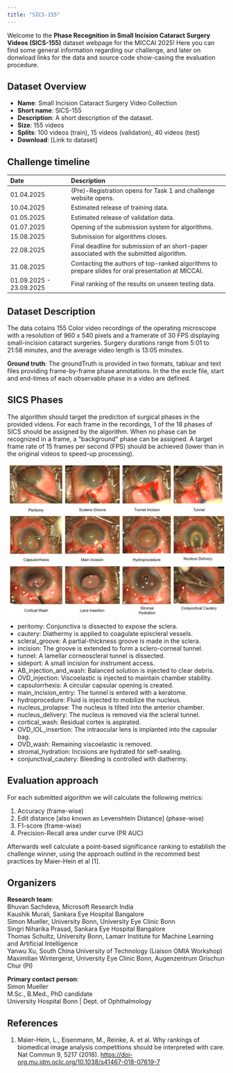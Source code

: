 ```yaml
---
title: "SICS-155"
---
```


Welcome to the **Phase Recognition in Small Incision Cataract Surgery Videos (SICS-155)** dataset webpage for the MICCAI 2025! Here you can find some general information regarding our challenge, and later on donwload links for the data and source code show-casing the evaluation procedure.

## Dataset Overview
- **Name**: Small Incision Cataract Surgery Video Collection
- **Short name**: SICS-155
- **Description**: A short description of the dataset.
- **Size**: 155 videos
- **Splits**: 100 videos (train), 15 videos (validation), 40 videos (test)
- **Download**: [Link to dataset]

## Challenge timeline

| Date     | Description                |
| :-------- | :-------------------------- |
| 01.04.2025 | (Pre)-Registration opens for Task 1 and challenge website opens. |
| 10.04.2025 | Estimated release of training data. | 
| 01.05.2025 | Estimated release of validation data. |
| 01.07.2025 | Opening of the submission system for algorithms. |
| 15.08.2025 | Submission for algorithms closes. |
| 22.08.2025 | Final deadline for submission of an short-paper associated with the submitted algorithm. |
| 31.08.2025 | Contacting the authors of top-ranked algorithms to prepare slides for oral presentation at MICCAI. |
| 01.09.2025 - 23.09.2025 | Final ranking of the results on unseen testing data. |

## Dataset Description
The data cotains 155 Color video recordings of the operating microscope with a resolution of 960 x 540 pixels and a framerate of 30 FPS displaying small-incision cataract surgeries. Surgery durations range from 5:01 to 21:58 minutes, and the average video length is 13:05 minutes. 

**Ground truth**: The groundTruth is provided in two formats, tabluar and text files providing frame-by-frame phase annotations. In the the excle file, start and end-times of each observable phase in a video are defined.

## SICS Phases
The algorithm should target the prediction of surgical phases in the provided videos. For each frame in the
recordings, 1 of the 18 phases of SICS should be assigned by the algorithm. When no phase can be recognized in a
frame, a "background" phase can be assigned. A target frame rate of 15 frames per second (FPS) should be
achieved (lower than in the original videos to speed-up processing).

![phases](assets/images/SICS_phases.png)

- peritomy: Conjunctiva is dissected to expose the sclera.
- cautery: Diathermy is applied to coagulate episcleral vessels.
- scleral_groove: A partial-thickness groove is made in the sclera.
- incision: The groove is extended to form a sclero-corneal tunnel.
- tunnel: A lamellar corneoscleral tunnel is dissected.
- sideport: A small incision for instrument access.
- AB_injection_and_wash: Balanced solution is injected to clear debris.
- OVD_injection: Viscoelastic is injected to maintain chamber stability.
- capsulorrhexis: A circular capsular opening is created.
- main_incision_entry: The tunnel is entered with a keratome.
- hydroprocedure: Fluid is injected to mobilize the nucleus.
- nucleus_prolapse: The nucleus is tilted into the anterior chamber.
- nucleus_delivery: The nucleus is removed via the scleral tunnel.
- cortical_wash: Residual cortex is aspirated.
- OVD_IOL_insertion: The intraocular lens is implanted into the capsular bag.
- OVD_wash: Remaining viscoelastic is removed.
- stromal_hydration: Incisions are hydrated for self-sealing.
- conjunctival_cautery: Bleeding is controlled with diathermy.

## Evaluation approach

For each submitted algorithm we will calculate the following metrics:
1. Accuracy (frame-wise)
2. Edit distance [also known as Levenshtein Distance] (phase-wise)
3. F1-score (frame-wise)
4. Precision-Recall area under curve (PR AUC)

Afterwards well calculate a point-based significance ranking to establish the challenge winner, using the approach outlind in the recommed best practices by Maier-Hein et al [1]. 

## Organizers

**Research team**:\
Bhuvan Sachdeva, Microsoft Research India\
Kaushik Murali, Sankara Eye Hospital Bangalore\
Simon Mueller, University Bonn, University Eye Clinic Bonn\
Singri Niharika Prasad, Sankara Eye Hospital Bangalore\
Thomas Schultz, University Bonn, Lamarr Institute for Machine Learning and Artificial Intelligence\
Yanwu Xu, South China University of Technology (Liaison OMIA Workshop)\
Maximilian Wintergerst, University Eye Clinic Bonn, Augenzentrum Grischun Chur (PI)

**Primary contact person**:\
Simon Mueller\
M.Sc., B.Med., PhD candidate\
University Hospital Bonn | Dept. of Ophthalmology

## References

1. Maier-Hein, L., Eisenmann, M., Reinke, A. et al. Why rankings of biomedical image analysis competitions should
be interpreted with care. Nat Commun 9, 5217 (2018).
https://doi-org.mu.idm.oclc.org/10.1038/s41467-018-07619-7